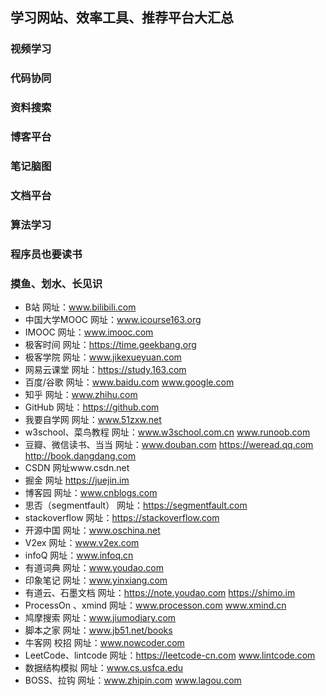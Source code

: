 <!--
 * @Description: 
 * @Version: Beata1.0
 * @Autor: 【B站&公众号】Rong姐姐好可爱
 * @Date: 2020-09-05 22:48:48
 * @LastEditors: 【B站&公众号】Rong姐姐好可爱
 * @LastEditTime: 2020-09-05 23:00:36
-->
## 学习网站、效率工具、推荐平台大汇总

### 视频学习

### 代码协同

### 资料搜索

### 博客平台

### 笔记脑图

### 文档平台

### 算法学习

### 程序员也要读书

### 摸鱼、划水、长见识

- B站 网址：www.bilibili.com
- 中国大学MOOC 网址：www.icourse163.org
- IMOOC 网址：www.imooc.com
- 极客时间 网址：https://time.geekbang.org
- 极客学院 网址：www.jikexueyuan.com
- 网易云课堂 网址：https://study.163.com
- 百度/谷歌 网址：www.baidu.com www.google.com
- 知乎 网址：www.zhihu.com
- GitHub 网址：https://github.com
- 我要自学网 网址：www.51zxw.net
- w3school、菜鸟教程 网址：www.w3school.com.cn www.runoob.com
- 豆瓣、微信读书、当当 网址：www.douban.com https://weread.qq.com http://book.dangdang.com
- CSDN 网址www.csdn.net
- 掘金 网址 https://juejin.im
- 博客园 网址：www.cnblogs.com
- 思否（segmentfault） 网址：https://segmentfault.com
- stackoverflow 网址：https://stackoverflow.com
- 开源中国 网址：www.oschina.net
- V2ex 网址：www.v2ex.com
- infoQ 网址：www.infoq.cn
- 有道词典 网址：www.youdao.com
- 印象笔记 网址：www.yinxiang.com
- 有道云、石墨文档 网址：https://note.youdao.com https://shimo.im
- ProcessOn 、xmind 网址：www.processon.com www.xmind.cn
- 鸠摩搜索 网址：www.jiumodiary.com
- 脚本之家 网址：www.jb51.net/books
- 牛客网  校招 网址：www.nowcoder.com
- LeetCode、lintcode 网址：https://leetcode-cn.com www.lintcode.com
- 数据结构模拟 网址：www.cs.usfca.edu
- BOSS、拉钩 网址：www.zhipin.com  www.lagou.com